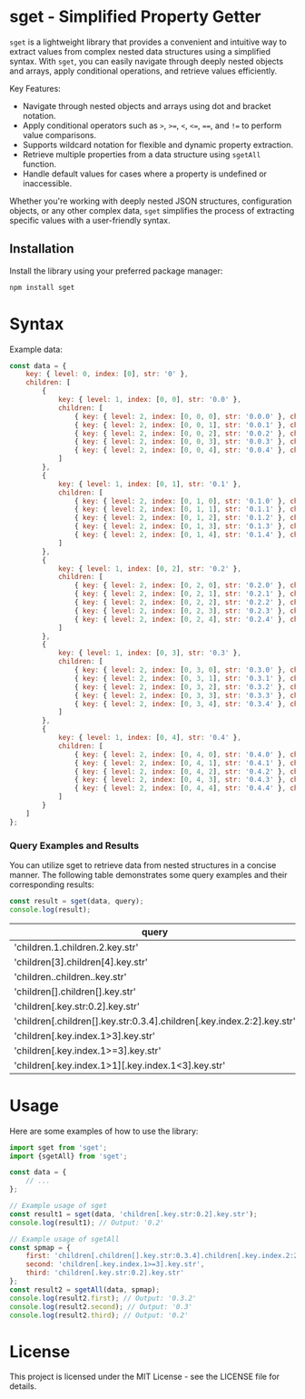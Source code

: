 # sget - Simplified Property Getter

`sget` is a lightweight library that provides a convenient and intuitive way to extract values from complex nested data structures using a simplified syntax. With `sget`, you can easily navigate through deeply nested objects and arrays, apply conditional operations, and retrieve values efficiently.

Key Features:
- Navigate through nested objects and arrays using dot and bracket notation.
- Apply conditional operators such as `>`, `>=`, `<`, `<=`, `==`, and `!=` to perform value comparisons.
- Supports wildcard notation for flexible and dynamic property extraction.
- Retrieve multiple properties from a data structure using `sgetAll` function.
- Handle default values for cases where a property is undefined or inaccessible.

Whether you're working with deeply nested JSON structures, configuration objects, or any other complex data, `sget` simplifies the process of extracting specific values with a user-friendly syntax.

## Installation

Install the library using your preferred package manager:

```bash
npm install sget
```

# Syntax

Example data:
```javascript
const data = {
    key: { level: 0, index: [0], str: '0' },
    children: [
        {
            key: { level: 1, index: [0, 0], str: '0.0' },
            children: [
                { key: { level: 2, index: [0, 0, 0], str: '0.0.0' }, children: [] },
                { key: { level: 2, index: [0, 0, 1], str: '0.0.1' }, children: [] },
                { key: { level: 2, index: [0, 0, 2], str: '0.0.2' }, children: [] },
                { key: { level: 2, index: [0, 0, 3], str: '0.0.3' }, children: [] },
                { key: { level: 2, index: [0, 0, 4], str: '0.0.4' }, children: [] }
            ]
        },
        {
            key: { level: 1, index: [0, 1], str: '0.1' },
            children: [
                { key: { level: 2, index: [0, 1, 0], str: '0.1.0' }, children: [] },
                { key: { level: 2, index: [0, 1, 1], str: '0.1.1' }, children: [] },
                { key: { level: 2, index: [0, 1, 2], str: '0.1.2' }, children: [] },
                { key: { level: 2, index: [0, 1, 3], str: '0.1.3' }, children: [] },
                { key: { level: 2, index: [0, 1, 4], str: '0.1.4' }, children: [] }
            ]
        },
        {
            key: { level: 1, index: [0, 2], str: '0.2' },
            children: [
                { key: { level: 2, index: [0, 2, 0], str: '0.2.0' }, children: [] },
                { key: { level: 2, index: [0, 2, 1], str: '0.2.1' }, children: [] },
                { key: { level: 2, index: [0, 2, 2], str: '0.2.2' }, children: [] },
                { key: { level: 2, index: [0, 2, 3], str: '0.2.3' }, children: [] },
                { key: { level: 2, index: [0, 2, 4], str: '0.2.4' }, children: [] }
            ]
        },
        {
            key: { level: 1, index: [0, 3], str: '0.3' },
            children: [
                { key: { level: 2, index: [0, 3, 0], str: '0.3.0' }, children: [] },
                { key: { level: 2, index: [0, 3, 1], str: '0.3.1' }, children: [] },
                { key: { level: 2, index: [0, 3, 2], str: '0.3.2' }, children: [] },
                { key: { level: 2, index: [0, 3, 3], str: '0.3.3' }, children: [] },
                { key: { level: 2, index: [0, 3, 4], str: '0.3.4' }, children: [] }
            ]
        },
        {
            key: { level: 1, index: [0, 4], str: '0.4' },
            children: [
                { key: { level: 2, index: [0, 4, 0], str: '0.4.0' }, children: [] },
                { key: { level: 2, index: [0, 4, 1], str: '0.4.1' }, children: [] },
                { key: { level: 2, index: [0, 4, 2], str: '0.4.2' }, children: [] },
                { key: { level: 2, index: [0, 4, 3], str: '0.4.3' }, children: [] },
                { key: { level: 2, index: [0, 4, 4], str: '0.4.4' }, children: [] }
            ]
        }
    ]
};
```

### Query Examples and Results
You can utilize sget to retrieve data from nested structures in a concise manner. The following table demonstrates some query examples and their corresponding results:
```javascript
const result = sget(data, query);
console.log(result);
```


| query                                                                  | result |
|------------------------------------------------------------------------|---------|
| 'children.1.children.2.key.str'                                        | '0.1.2' |
| 'children[3].children[4].key.str'                                      | '0.3.4' |
| 'children..children..key.str'                                          | '0.0.0' |
| 'children[].children[].key.str'                                        | '0.0.0' |
| 'children[.key.str:0.2].key.str'                                       | '0.2' |
| 'children[.children[].key.str:0.3.4].children[.key.index.2:2].key.str' | '0.3.2' |
| 'children[.key.index.1>3].key.str'                                     | '0.4' |
| 'children[.key.index.1>=3].key.str'                                    | '0.3' |
| 'children[.key.index.1>1][.key.index.1<3].key.str'                     | '0.2' |


# Usage
Here are some examples of how to use the library:

```javascript
import sget from 'sget';
import {sgetAll} from 'sget';

const data = {
    // ...
};

// Example usage of sget
const result1 = sget(data, 'children[.key.str:0.2].key.str');
console.log(result1); // Output: '0.2'

// Example usage of sgetAll
const spmap = {
    first: 'children[.children[].key.str:0.3.4].children[.key.index.2:2].key.str',
    second: 'children[.key.index.1>=3].key.str',
    third: 'children[.key.str:0.2].key.str'
};
const result2 = sgetAll(data, spmap);
console.log(result2.first); // Output: '0.3.2'
console.log(result2.second); // Output: '0.3'
console.log(result2.third); // Output: '0.2'
```

# License
This project is licensed under the MIT License - see the LICENSE file for details.
